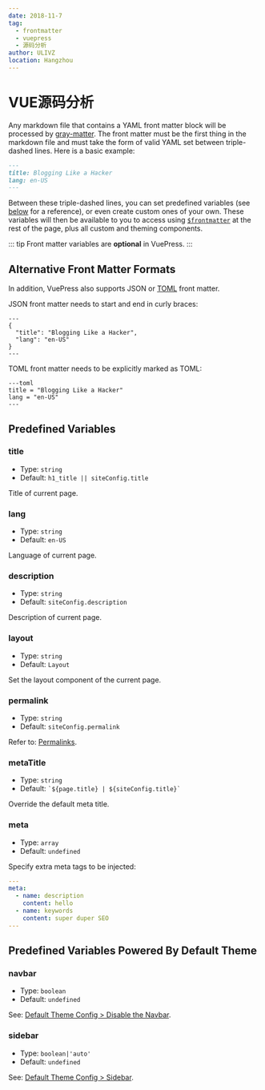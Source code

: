 ```yaml
---
date: 2018-11-7
tag: 
  - frontmatter
  - vuepress
  - 源码分析
author: ULIVZ
location: Hangzhou  
---
```


# VUE源码分析

Any markdown file that contains a YAML front matter block will be processed by [gray-matter](https://github.com/jonschlinkert/gray-matter). The front matter must be the first thing in the markdown file and must take the form of valid YAML set between triple-dashed lines. Here is a basic example:

```markdown
---
title: Blogging Like a Hacker
lang: en-US
---
```

Between these triple-dashed lines, you can set predefined variables (see [below](#predefined-variables) for a reference), or even create custom ones of your own. These variables will then be available to you to access using <code>[$frontmatter](./global-computed.md#frontmatter)</code> at the rest of the page, plus all custom and theming components.

::: tip
Front matter variables are **optional** in VuePress.
:::

## Alternative Front Matter Formats

In addition, VuePress also supports JSON or [TOML](https://github.com/toml-lang/toml) front matter.

JSON front matter needs to start and end in curly braces:

```
---
{
  "title": "Blogging Like a Hacker",
  "lang": "en-US"
}
---
```

TOML front matter needs to be explicitly marked as TOML:

```
---toml
title = "Blogging Like a Hacker"
lang = "en-US"
---
```


## Predefined Variables

### title

- Type: `string`
- Default: `h1_title || siteConfig.title`

Title of current page.

### lang

- Type: `string`
- Default: `en-US`

Language of current page.

### description

- Type: `string`
- Default: `siteConfig.description`

Description of current page.

### layout

- Type: `string`
- Default: `Layout`

Set the layout component of the current page.

### permalink

- Type: `string`
- Default: `siteConfig.permalink`

Refer to: [Permalinks](./permalinks.md).

### metaTitle

- Type: `string`
- Default: <code>\`${page.title} | ${siteConfig.title}\`</code>

Override the default meta title.

### meta

- Type: `array`
- Default: `undefined`

Specify extra meta tags to be injected:

``` yaml
---
meta:
  - name: description
    content: hello
  - name: keywords
    content: super duper SEO
---
```

## Predefined Variables Powered By Default Theme

### navbar

- Type: `boolean`
- Default: `undefined`

See: [Default Theme Config > Disable the Navbar](../theme/default-theme-config.md#disable-the-navbar).

### sidebar

- Type: `boolean|'auto'`
- Default: `undefined`

See: [Default Theme Config > Sidebar](../theme/default-theme-config.md#sidebar).
